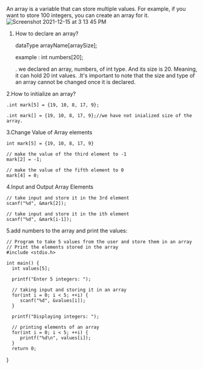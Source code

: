 An array is a variable that can store multiple values. For example, if you want to store 100 integers, you can create an array for it.![Screenshot 2021-12-15 at 3 13 45 PM](https://user-images.githubusercontent.com/72225080/146162700-116ada84-b29a-41cd-bae1-6845e6b2ff93.png)

 1. How to declare an array?

     dataType arrayName[arraySize];
     
     example :  int numbers[20];

     . we declared an array, numbers, of int type. And its size is 20. Meaning, it can hold 20 int values.
     .It's important to note that the size and type of an array cannot be changed once it is declared.

2.How to initialize an array?

    .int mark[5] = {19, 10, 8, 17, 9};

    .int mark[] = {19, 10, 8, 17, 9};//we have not inialized size of the array.

3.Change Value of Array elements

    int mark[5] = {19, 10, 8, 17, 9}

    // make the value of the third element to -1
    mark[2] = -1;

    // make the value of the fifth element to 0
    mark[4] = 0;

4.Input and Output Array Elements

    // take input and store it in the 3rd element
    scanf("%d", &mark[2]);

    // take input and store it in the ith element
    scanf("%d", &mark[i-1]);


5.add numbers to the array and print the values:

    // Program to take 5 values from the user and store them in an array
    // Print the elements stored in the array
    #include <stdio.h>

    int main() {
      int values[5];

      printf("Enter 5 integers: ");

      // taking input and storing it in an array
      for(int i = 0; i < 5; ++i) {
         scanf("%d", &values[i]);
      }

      printf("Displaying integers: ");

      // printing elements of an array
      for(int i = 0; i < 5; ++i) {
         printf("%d\n", values[i]);
      }
      return 0;
}
